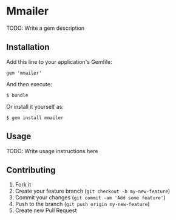 # Mmailer

TODO: Write a gem description

## Installation

Add this line to your application's Gemfile:

    gem 'mmailer'

And then execute:

    $ bundle

Or install it yourself as:

    $ gem install mmailer

## Usage

TODO: Write usage instructions here

## Contributing

1. Fork it
2. Create your feature branch (`git checkout -b my-new-feature`)
3. Commit your changes (`git commit -am 'Add some feature'`)
4. Push to the branch (`git push origin my-new-feature`)
5. Create new Pull Request
